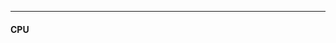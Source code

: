 



















```
```






```sh
```



```
```

```
```







```
```


```
```




```sh
```


```
```
---






















#### CPU














